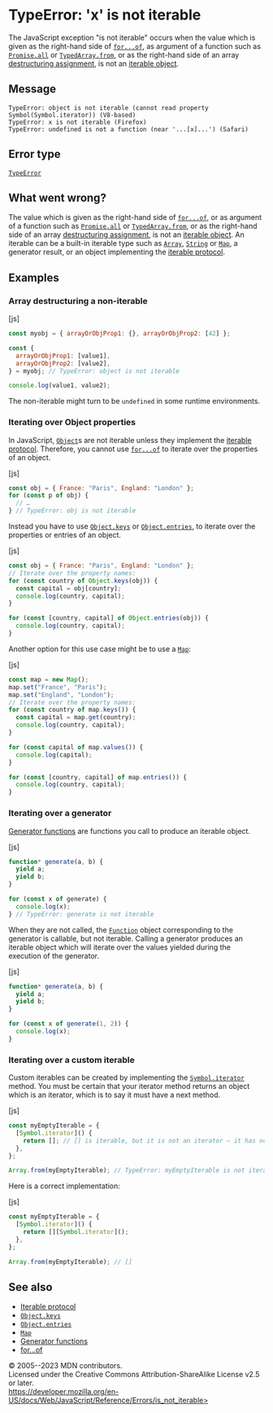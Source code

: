 TypeError: \'x\' is not iterable
================================

 
The JavaScript exception \"is not iterable\" occurs when the value which
is given as the right-hand side of
[`for...of`](https://developer.mozilla.org/en-US/docs/Web/JavaScript/Guide/Loops_and_iteration#for...of_statement),
as argument of a function such as
[`Promise.all`](../global_objects/promise/all) or
[`TypedArray.from`](../global_objects/typedarray/from), or as the
right-hand side of an array [destructuring
assignment](../operators/destructuring_assignment), is not an [iterable
object](../iteration_protocols).


 
Message
-------

 
```text
TypeError: object is not iterable (cannot read property Symbol(Symbol.iterator)) (V8-based)
TypeError: x is not iterable (Firefox)
TypeError: undefined is not a function (near '...[x]...') (Safari)
```



 
Error type 
----------

 
[`TypeError`](../global_objects/typeerror)



 
What went wrong? 
----------------

 
The value which is given as the right-hand side of
[`for...of`](https://developer.mozilla.org/en-US/docs/Web/JavaScript/Guide/Loops_and_iteration#for...of_statement),
or as argument of a function such as
[`Promise.all`](../global_objects/promise/all) or
[`TypedArray.from`](../global_objects/typedarray/from), or as the
right-hand side of an array [destructuring
assignment](../operators/destructuring_assignment), is not an [iterable
object](../iteration_protocols). An iterable can be a built-in iterable
type such as [`Array`](../global_objects/array),
[`String`](../global_objects/string) or [`Map`](../global_objects/map),
a generator result, or an object implementing the [iterable
protocol](../iteration_protocols#the_iterable_protocol).



 
Examples
--------


 
### Array destructuring a non-iterable 

 
 
 
[js]


```js
const myobj = { arrayOrObjProp1: {}, arrayOrObjProp2: [42] };

const {
  arrayOrObjProp1: [value1],
  arrayOrObjProp2: [value2],
} = myobj; // TypeError: object is not iterable

console.log(value1, value2);
```


The non-iterable might turn to be `undefined` in some runtime
environments.



 
### Iterating over Object properties 

 
In JavaScript, [`Object`](../global_objects/object)s are not iterable
unless they implement the [iterable
protocol](../iteration_protocols#the_iterable_protocol). Therefore, you
cannot use
[`for...of`](https://developer.mozilla.org/en-US/docs/Web/JavaScript/Guide/Loops_and_iteration#for...of_statement)
to iterate over the properties of an object.

 
 
[js]


```js
const obj = { France: "Paris", England: "London" };
for (const p of obj) {
  // …
} // TypeError: obj is not iterable
```


Instead you have to use [`Object.keys`](../global_objects/object/keys)
or [`Object.entries`](../global_objects/object/entries), to iterate over
the properties or entries of an object.

 
 
[js]


```js
const obj = { France: "Paris", England: "London" };
// Iterate over the property names:
for (const country of Object.keys(obj)) {
  const capital = obj[country];
  console.log(country, capital);
}

for (const [country, capital] of Object.entries(obj)) {
  console.log(country, capital);
}
```


Another option for this use case might be to use a
[`Map`](../global_objects/map):

 
 
[js]


```js
const map = new Map();
map.set("France", "Paris");
map.set("England", "London");
// Iterate over the property names:
for (const country of map.keys()) {
  const capital = map.get(country);
  console.log(country, capital);
}

for (const capital of map.values()) {
  console.log(capital);
}

for (const [country, capital] of map.entries()) {
  console.log(country, capital);
}
```




 
### Iterating over a generator 

 
[Generator
functions](https://developer.mozilla.org/en-US/docs/Web/JavaScript/Guide/Iterators_and_generators#generator_functions)
are functions you call to produce an iterable object.

 
 
[js]


```js
function* generate(a, b) {
  yield a;
  yield b;
}

for (const x of generate) {
  console.log(x);
} // TypeError: generate is not iterable
```


When they are not called, the [`Function`](../global_objects/function)
object corresponding to the generator is callable, but not iterable.
Calling a generator produces an iterable object which will iterate over
the values yielded during the execution of the generator.

 
 
[js]


```js
function* generate(a, b) {
  yield a;
  yield b;
}

for (const x of generate(1, 2)) {
  console.log(x);
}
```




 
### Iterating over a custom iterable 

 
Custom iterables can be created by implementing the
[`Symbol.iterator`](../global_objects/symbol/iterator) method. You must
be certain that your iterator method returns an object which is an
iterator, which is to say it must have a next method.

 
 
[js]


```js
const myEmptyIterable = {
  [Symbol.iterator]() {
    return []; // [] is iterable, but it is not an iterator — it has no next method.
  },
};

Array.from(myEmptyIterable); // TypeError: myEmptyIterable is not iterable
```


Here is a correct implementation:

 
 
[js]


```js
const myEmptyIterable = {
  [Symbol.iterator]() {
    return [][Symbol.iterator]();
  },
};

Array.from(myEmptyIterable); // []
```




 
See also 
--------

 
-   [Iterable protocol](../iteration_protocols#the_iterable_protocol)
-   [`Object.keys`](../global_objects/object/keys)
-   [`Object.entries`](../global_objects/object/entries)
-   [`Map`](../global_objects/map)
-   [Generator
    functions](https://developer.mozilla.org/en-US/docs/Web/JavaScript/Guide/Iterators_and_generators#generator_functions)
-   [for\...of](https://developer.mozilla.org/en-US/docs/Web/JavaScript/Guide/Loops_and_iteration#for...of_statement)



 
© 2005--2023 MDN contributors.\
Licensed under the Creative Commons Attribution-ShareAlike License v2.5
or later.\
https://developer.mozilla.org/en-US/docs/Web/JavaScript/Reference/Errors/is_not_iterable>

